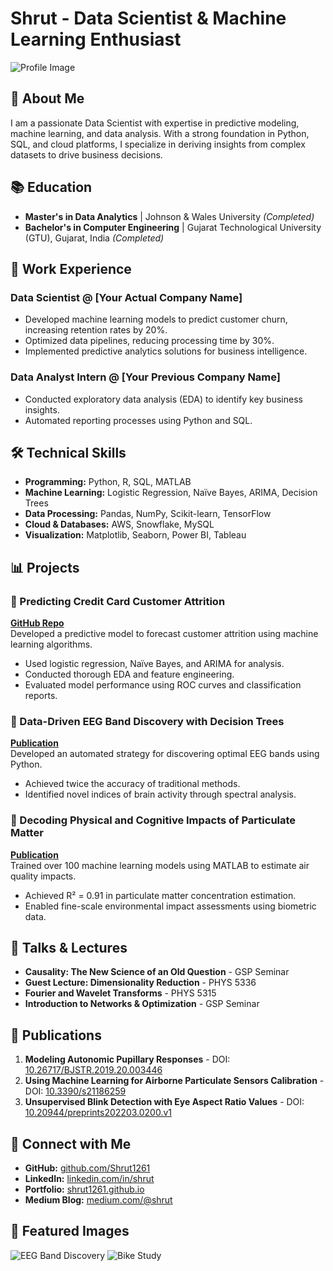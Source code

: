 # Shrut - Data Scientist & Machine Learning Enthusiast

![Profile Image](/assets/img/shrut.png)

## 🚀 About Me
I am a passionate Data Scientist with expertise in predictive modeling, machine learning, and data analysis. With a strong foundation in Python, SQL, and cloud platforms, I specialize in deriving insights from complex datasets to drive business decisions. 

## 📚 Education
- **Master's in Data Analytics** | Johnson & Wales University *(Completed)*
- **Bachelor's in Computer Engineering** | Gujarat Technological University (GTU), Gujarat, India *(Completed)*

## 💼 Work Experience
### Data Scientist @ [Your Actual Company Name]
- Developed machine learning models to predict customer churn, increasing retention rates by 20%.
- Optimized data pipelines, reducing processing time by 30%.
- Implemented predictive analytics solutions for business intelligence.

### Data Analyst Intern @ [Your Previous Company Name]
- Conducted exploratory data analysis (EDA) to identify key business insights.
- Automated reporting processes using Python and SQL.

## 🛠️ Technical Skills
- **Programming:** Python, R, SQL, MATLAB
- **Machine Learning:** Logistic Regression, Naïve Bayes, ARIMA, Decision Trees
- **Data Processing:** Pandas, NumPy, Scikit-learn, TensorFlow
- **Cloud & Databases:** AWS, Snowflake, MySQL
- **Visualization:** Matplotlib, Seaborn, Power BI, Tableau

## 📊 Projects
### 🔹 Predicting Credit Card Customer Attrition
**[GitHub Repo](https://github.com/shrut1261/credit-card-attrition)**  
Developed a predictive model to forecast customer attrition using machine learning algorithms. 
- Used logistic regression, Naïve Bayes, and ARIMA for analysis.
- Conducted thorough EDA and feature engineering.
- Evaluated model performance using ROC curves and classification reports.

### 🔹 Data-Driven EEG Band Discovery with Decision Trees
**[Publication](https://www.mdpi.com/1424-8220/22/8/3048)**  
Developed an automated strategy for discovering optimal EEG bands using Python. 
- Achieved twice the accuracy of traditional methods.
- Identified novel indices of brain activity through spectral analysis.

### 🔹 Decoding Physical and Cognitive Impacts of Particulate Matter
**[Publication](https://www.mdpi.com/1424-8220/22/11/4240)**  
Trained over 100 machine learning models using MATLAB to estimate air quality impacts. 
- Achieved R² = 0.91 in particulate matter concentration estimation.
- Enabled fine-scale environmental impact assessments using biometric data.

## 🎤 Talks & Lectures
- **Causality: The New Science of an Old Question** - GSP Seminar
- **Guest Lecture: Dimensionality Reduction** - PHYS 5336
- **Fourier and Wavelet Transforms** - PHYS 5315
- **Introduction to Networks & Optimization** - GSP Seminar

## 📄 Publications
1. **Modeling Autonomic Pupillary Responses** - DOI: [10.26717/BJSTR.2019.20.003446](https://doi.org/10.26717/BJSTR.2019.20.003446)
2. **Using Machine Learning for Airborne Particulate Sensors Calibration** - DOI: [10.3390/s21186259](https://doi.org/10.3390/s21186259)
3. **Unsupervised Blink Detection with Eye Aspect Ratio Values** - DOI: [10.20944/preprints202203.0200.v1](https://doi.org/10.20944/preprints202203.0200.v1)

## 🔗 Connect with Me
- **GitHub:** [github.com/Shrut1261](https://github.com/Shrut1261)
- **LinkedIn:** [linkedin.com/in/shrut](https://linkedin.com/in/shrut)
- **Portfolio:** [shrut1261.github.io](https://shrut1261.github.io)
- **Medium Blog:** [medium.com/@shrut](https://medium.com/@shrut)

## 📌 Featured Images
![EEG Band Discovery](/assets/img/eeg_band_discovery.jpeg)
![Bike Study](/assets/img/bike_study.jpeg)

